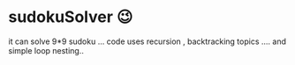 # sudokuSolver 😉
it can solve 9*9 sudoku ... 
code uses recursion , backtracking topics .... and simple loop nesting..
